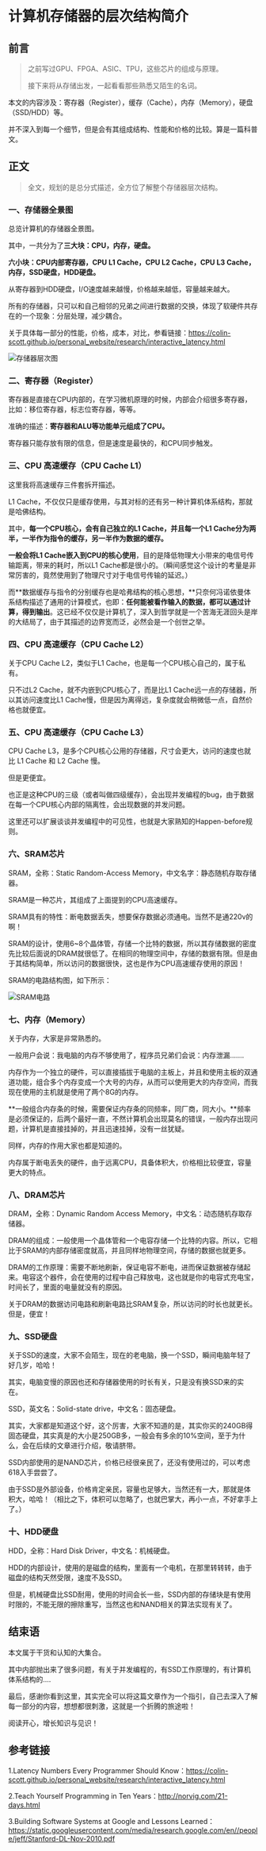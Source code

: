 # 计算机存储器的层次结构简介

## 前言

>之前写过GPU、FPGA、ASIC、TPU，这些芯片的组成与原理。
>
>接下来将从存储出发，一起看看那些熟悉又陌生的名词。

本文的内容涉及：寄存器（Register），缓存（Cache），内存（Memory），硬盘（SSD/HDD）等。

并不深入到每一个细节，但是会有其组成结构、性能和价格的比较。算是一篇科普文。





## 正文

> 全文，规划的是总分式描述，全方位了解整个存储器层次结构。

### 一、存储器全景图

总览计算机的存储器全景图。

其中，一共分为了**三大块：CPU，内存，硬盘。**

**六小块：CPU内部寄存器，CPU L1 Cache，CPU L2 Cache，CPU L3 Cache，内存，SSD硬盘，HDD硬盘。**

从寄存器到HDD硬盘，I/O速度越来越慢，价格越来越低，容量越来越大。

所有的存储器，只可以和自己相邻的兄弟之间进行数据的交换，体现了软硬件共存在的一个现象：分层处理，减少耦合。

关于具体每一部分的性能，价格，成本，对比，参看链接：https://colin-scott.github.io/personal_website/research/interactive_latency.html

![存储器层次图](36-计算机存储器的层次结构简介.assets/存储器层次图.png)





### 二、寄存器（Register）

寄存器是直接在CPU内部的，在学习微机原理的时候，内部会介绍很多寄存器，比如：移位寄存器，标志位寄存器，等等。

准确的描述：**寄存器和ALU等功能单元组成了CPU。**

寄存器只能存放有限的信息，但是速度是最快的，和CPU同步触发。





### 三、CPU 高速缓存（CPU Cache L1）

这里我将高速缓存三件套拆开描述。

L1 Cache，不仅仅只是缓存使用，与其对标的还有另一种计算机体系结构，那就是哈佛结构。

其中，**每一个CPU核心，会有自己独立的L1 Cache，并且每一个L1 Cache分为两半，一半作为指令的缓存，另一半作为数据的缓存。**

**一般会将L1 Cache嵌入到CPU的核心使用**，目的是降低物理大小带来的电信号传输距离，带来的耗时，所以L1 Cache都是很小的。（瞬间感觉这个设计的考量是非常厉害的，竟然使用到了物理尺寸对于电信号传输的延迟。）

而**数据缓存与指令的分别缓存也是哈弗结构的核心思想，**只奈何冯诺依曼体系结构描述了通用的计算模式，也即：**任何能被看作输入的数据，都可以通过计算，得到输出**。这已经不仅仅是计算机了，深入到哲学就是一个苦海无涯回头是岸的大结局了，由于其描述的边界宽而泛，必然会是一个创世之举。





### 四、CPU 高速缓存（CPU Cache L2）

关于CPU Cache L2，类似于L1 Cache，也是每一个CPU核心自己的，属于私有。

只不过L2 Cache，就不内嵌到CPU核心了，而是比L1 Cache远一点的存储器，所以其访问速度比L1 Cache慢，但是因为离得远，复杂度就会稍微低一点，自然价格也就便宜。







### 五、CPU 高速缓存（CPU Cache L3）

CPU Cache L3，是多个CPU核心公用的存储器，尺寸会更大，访问的速度也就比 L1 Cache 和 L2 Cache 慢。

但是更便宜。

也正是这种CPU的三级（或者叫做四级缓存），会出现并发编程的bug，由于数据在每一个CPU核心内部的隔离性，会出现数据的并发问题。

这里还可以扩展谈谈并发编程中的可见性，也就是大家熟知的Happen-before规则。





### 六、SRAM芯片

SRAM，全称：Static Random-Access Memory，中文名字：静态随机存取存储器。

SRAM是一种芯片，其组成了上面提到的CPU高速缓存。

SRAM具有的特性：断电数据丢失，想要保存数据必须通电。当然不是通220v的啊！

SRAM的设计，使用6~8个晶体管，存储一个比特的数据，所以其存储数据的密度先比较后面说的DRAM就很低了。在相同的物理空间中，存储的数据有限。但是由于其结构简单，所以访问的数据很快，这也是作为CPU高速缓存使用的原因！

SRAM的电路结构图，如下所示：

![SRAM电路](36-计算机存储器的层次结构简介.assets/SRAM电路-1590031814089.PNG)





### 七、内存（Memory）

关于内存，大家是非常熟悉的。

一般用户会说：我电脑的内存不够使用了，程序员兄弟们会说：内存泄漏.......

内存作为一个独立的硬件，可以直接插拔于电脑的主板上，并且和使用主板的双通道功能，组合多个内存变成一个大号的内存，从而可以使用更大的内存空间，而我现在使用的主机就是使用了两个8G的内存。

**一般组合内存条的时候，需要保证内存条的同频率，同厂商，同大小。**频率是必须保证的，后两个最好一直，不然计算机会出现莫名的错误，一般内存出现问题，计算机是直接挂掉的，并且迅速挂掉，没有一丝犹疑。

同样，内存的作用大家也都是知道的。

内存属于断电丢失的硬件，由于远离CPU，具备体积大，价格相比较便宜，容量更大的特点。



### 八、DRAM芯片

DRAM，全称：Dynamic Random Access Memory，中文名：动态随机存取存储器。

DRAM的组成：一般使用一个晶体管和一个电容存储一个比特的内容。所以，它相比于SRAM的内部存储密度就高，并且同样地物理空间，存储的数据也就更多。

DRAM的工作原理：需要不断地刷新，保证电容不断电，进而保证数据被存储起来。电容这个器件，会在使用的过程中自己释放电，这也就是你的电容式充电宝，时间长了，里面的电量就没有的原因。

关于DRAM的数据访问电路和刷新电路比SRAM复杂，所以访问的时长也就更长。但是，便宜！





### 九、SSD硬盘

关于SSD的速度，大家不会陌生，现在的老电脑，换一个SSD，瞬间电脑年轻了好几岁，哈哈！

其实，电脑变慢的原因也还和存储器使用的时长有关，只是没有换SSD来的实在。

SSD，英文名：Solid-state drive，中文名：固态硬盘。

其实，大家都是知道这个好，这个厉害，大家不知道的是，其实你买的240GB得固态硬盘，其实真是的大小是250GB多，一般会有多余的10%空间，至于为什么，会在后续的文章进行介绍，敬请脐带。

SSD内部使用的是NAND芯片，价格已经很亲民了，还没有使用过的，可以考虑618入手尝尝了。

由于SSD是外部设备，价格肯定亲民，容量也足够大，当然还有一大，那就是体积大，哈哈！（相比之下，体积可以忽略了，也就巴掌大，再小一点，不好拿手上了。）









### 十、HDD硬盘

HDD，全称：Hard Disk Driver，中文名：机械硬盘。

HDD的内部设计，使用的是磁盘的结构，里面有一个电机，在那里转转转，由于磁盘的结构天然受限，速度不及SSD。

但是，机械硬盘比SSD耐用，使用的时间会长一些，SSD内部的存储块是有使用时限的，不能无限的擦除重写，当然这也和NAND相关的算法实现有关了。







## 结束语

本文属于干货和认知的大集合。

其中内部抛出来了很多问题，有关于并发编程的，有SSD工作原理的，有计算机体系结构的....

最后，感谢你看到这里，其实完全可以将这篇文章作为一个指引，自己去深入了解每一部分的内容，想想都很刺激，这就是一个折腾的旅途啦！

阅读开心，增长知识与见识！









## 参考链接

1.Latency Numbers Every Programmer Should Know：https://colin-scott.github.io/personal_website/research/interactive_latency.html

2.Teach Yourself Programming in Ten Years：http://norvig.com/21-days.html

3.Building Software Systems at Google and Lessons Learned：https://static.googleusercontent.com/media/research.google.com/en//people/jeff/Stanford-DL-Nov-2010.pdf




